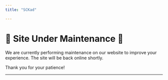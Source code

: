 ```yaml
---
title: "SCKad"

---
```


# 🚧 Site Under Maintenance 🚧

We are currently performing maintenance on our website to improve your experience. The site will be back online shortly.

Thank you for your patience!

---


